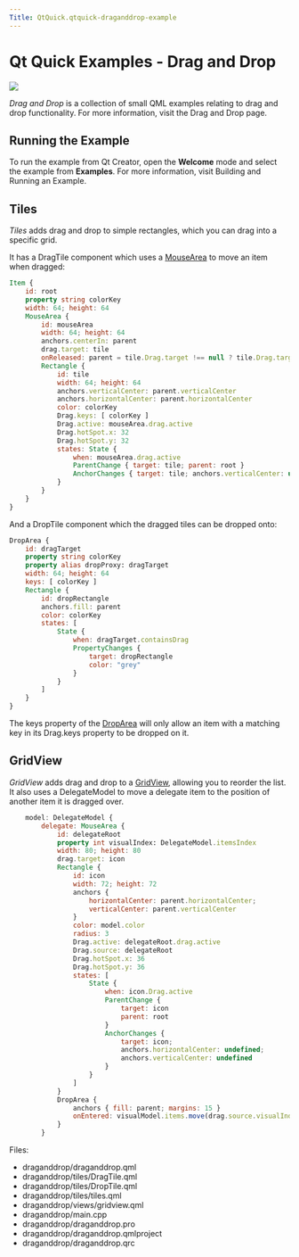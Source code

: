 ```yaml
---
Title: QtQuick.qtquick-draganddrop-example
---
```

        
Qt Quick Examples - Drag and Drop
=================================

<span class="subtitle"></span>
<span id="details"></span>
![](https://developer.ubuntu.com/static/devportal_uploaded/6384674c-2d21-4d8b-8d5f-55c7c46d74b1-api/apps/qml/sdk-15.04.3/qtquick-draganddrop-example/images/qml-draganddrop-example.png)

*Drag and Drop* is a collection of small QML examples relating to drag and drop functionality. For more information, visit the Drag and Drop page.

<span id="running-the-example"></span>
Running the Example
-------------------

To run the example from Qt Creator, open the **Welcome** mode and select the example from **Examples**. For more information, visit Building and Running an Example.

<span id="tiles"></span>
Tiles
-----

*Tiles* adds drag and drop to simple rectangles, which you can drag into a specific grid.

It has a DragTile component which uses a [MouseArea](../QtQuick.MouseArea.md) to move an item when dragged:

``` qml
Item {
    id: root
    property string colorKey
    width: 64; height: 64
    MouseArea {
        id: mouseArea
        width: 64; height: 64
        anchors.centerIn: parent
        drag.target: tile
        onReleased: parent = tile.Drag.target !== null ? tile.Drag.target : root
        Rectangle {
            id: tile
            width: 64; height: 64
            anchors.verticalCenter: parent.verticalCenter
            anchors.horizontalCenter: parent.horizontalCenter
            color: colorKey
            Drag.keys: [ colorKey ]
            Drag.active: mouseArea.drag.active
            Drag.hotSpot.x: 32
            Drag.hotSpot.y: 32
            states: State {
                when: mouseArea.drag.active
                ParentChange { target: tile; parent: root }
                AnchorChanges { target: tile; anchors.verticalCenter: undefined; anchors.horizontalCenter: undefined }
            }
        }
    }
}
```

And a DropTile component which the dragged tiles can be dropped onto:

``` qml
DropArea {
    id: dragTarget
    property string colorKey
    property alias dropProxy: dragTarget
    width: 64; height: 64
    keys: [ colorKey ]
    Rectangle {
        id: dropRectangle
        anchors.fill: parent
        color: colorKey
        states: [
            State {
                when: dragTarget.containsDrag
                PropertyChanges {
                    target: dropRectangle
                    color: "grey"
                }
            }
        ]
    }
}
```

The keys property of the [DropArea](../QtQuick.DropArea.md) will only allow an item with a matching key in its Drag.keys property to be dropped on it.

<span id="gridview"></span>
GridView
--------

*GridView* adds drag and drop to a [GridView](https://developer.ubuntu.comapps/qml/sdk-15.04.3/QtQuick.draganddrop/#gridview), allowing you to reorder the list. It also uses a DelegateModel to move a delegate item to the position of another item it is dragged over.

``` qml
    model: DelegateModel {
        delegate: MouseArea {
            id: delegateRoot
            property int visualIndex: DelegateModel.itemsIndex
            width: 80; height: 80
            drag.target: icon
            Rectangle {
                id: icon
                width: 72; height: 72
                anchors {
                    horizontalCenter: parent.horizontalCenter;
                    verticalCenter: parent.verticalCenter
                }
                color: model.color
                radius: 3
                Drag.active: delegateRoot.drag.active
                Drag.source: delegateRoot
                Drag.hotSpot.x: 36
                Drag.hotSpot.y: 36
                states: [
                    State {
                        when: icon.Drag.active
                        ParentChange {
                            target: icon
                            parent: root
                        }
                        AnchorChanges {
                            target: icon;
                            anchors.horizontalCenter: undefined;
                            anchors.verticalCenter: undefined
                        }
                    }
                ]
            }
            DropArea {
                anchors { fill: parent; margins: 15 }
                onEntered: visualModel.items.move(drag.source.visualIndex, delegateRoot.visualIndex)
            }
        }
```

Files:

-   draganddrop/draganddrop.qml
-   draganddrop/tiles/DragTile.qml
-   draganddrop/tiles/DropTile.qml
-   draganddrop/tiles/tiles.qml
-   draganddrop/views/gridview.qml
-   draganddrop/main.cpp
-   draganddrop/draganddrop.pro
-   draganddrop/draganddrop.qmlproject
-   draganddrop/draganddrop.qrc

